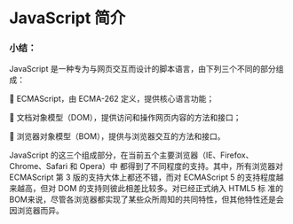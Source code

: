 # JavaScript 简介

### 小结：

JavaScript 是一种专为与网页交互而设计的脚本语言，由下列三个不同的部分组成：

  ECMAScript，由 ECMA-262 定义，提供核心语言功能；

  文档对象模型（DOM），提供访问和操作网页内容的方法和接口；

  浏览器对象模型（BOM），提供与浏览器交互的方法和接口。

JavaScript 的这三个组成部分，在当前五个主要浏览器（IE、Firefox、Chrome、Safari 和 Opera）中
都得到了不同程度的支持。其中，所有浏览器对 ECMAScript 第 3 版的支持大体上都还不错，而对
ECMAScript 5 的支持程度越来越高，但对 DOM 的支持则彼此相差比较多。对已经正式纳入 HTML5 标
准的 BOM来说，尽管各浏览器都实现了某些众所周知的共同特性，但其他特性还是会因浏览器而异。
